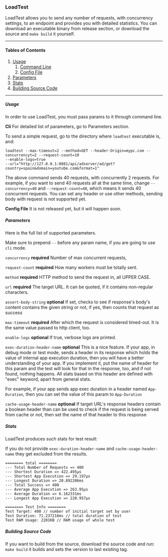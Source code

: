 ### LoadTest
LoadTest allows you to send any number of requests, with concurrency settings, to an endpoint and 
provides you with detailed statistics. You can download an executable binary from release section, or
download the source and `make build` it yourself.

---
#### Tables of Contents
1. [Usage](#usage)
    1. [Command Line](#cli)
    2. [Config File](#config-file)
2. [Parameters](#parameters)
2. [Stats](#stats)
3. [Building Source Code](#building-source-code)   
---
##### Usage
In order to use LoadTest, you must pass params to it through command line.

**Cli**
For detailed list of parameters, go to Parameters section.

To send a simple request, go to the directory where `loadtest` executable is, and:
```shell script
loadtest --max-timeout=2 --method=GET --header-Origin=mypc.com --concurrencyt=2 --request-count=10 
--enable-logs=true 
--url="http://127.0.0.1:8081/api/adserver/ad/get?country=spain&domain=youtube.com&format=1"
```
The above command sends 40 requests, with concurrently 2 requests. For example,
if you want to send 40 requests all at the same time, change `--concurrency=40` and 
`--request-count=40`, which
means it sends 40 concurrent requests. You can set any header or use other methods,
sending body with request is not supported yet.

**Config File**
It is not released yet, but it will happen soon.


##### Parameters
Here is the full list of supported parameters.

Make sure to prepend `--` before any param name, if you are going
to use `cli` mode.

`concurrency` **required**
Number of max concurrent requests,

`request-count` **required**
How many workers must be totally sent.

`method` **required**
HTTP method to send the request in, all UPPER CASE.

`url` **required**
The target URL. It can be quoted, if it contains non-regular characters.

`assert-body-string` **optional**
If set, checks to see if response's body's content contains
the given string or not, if yes, then counts that request as success

`max-timeout` **required**
After which the request is considered timed-out. It is the same value
passed to http client, too.

`enable-logs` **optional**
If true, verbose logs are printed.

`exec-duration-header-name` **optional**
This is a nice feature. If your app, in debug mode or test mode, sends a header in its response
which holds the value of internal app execution duration, then you will have a better understanding
of your app. If you implement it, put the name of header for this param and the test will look
for that in the response, too, and if not found, nothing happens. All stats based on this header
are defined with "exec" keyword, apart from general stats. 

For example, if your app sends app exec duration in a header named `App-Duration`, then
you can set the value of this param to `App-Duration`

`cache-usage-header-name` **optional**
If target URL's response headers contain a boolean header than can be used to check if 
the request is being served from cache or not, then set the name of that header to this response

##### Stats
LoadTest produces such stats for test result:
 
If you do not provide `exec-duration-header-name` and `cache-usage-header-name`
they get excluded from the results.

```shell script
======== total ========
--- Total Number of Requests => 400 
--- Shortest Duration => 422.495µs 
--- Shortest App Execution => 29.197µs 
--- Longest Duration => 20.892206ms 
--- Total Success => 400 
--- Average App Execution => 263.95µs 
--- Average Duration => 6.162331ms 
--- Longest App Execution => 220.957µs 

======== Test Info ========
Test Target: 400 // number of initial target set by user
Test Duration: 71.237216ms // total duration of test
Test RAM Usage: 2201KB // RAM usage of whole test

```

##### Building Source Code
If you want to build from the source, download the source code and run:
`make build` it builds and sets the version to last existing tag.